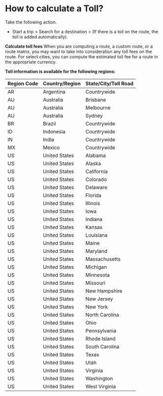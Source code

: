 # How to calculate a Toll?

Take the following action.

* Start a trip > Search for a destination > (If there is a toll on the route, the toll is added automatically).

**Calculate toll fees**
When you are computing a route, a custom route, or a route matrix, you may want to take into consideration any toll fees
on the route. For select cities, you can compute the estimated toll fee for a route in the appropriate currency.

**Toll information is available for the following regions:**

 Region Code | Country/Region | State/City/Toll Road 
-------------|----------------|----------------------
 AR          | Argentina      | Countrywide          
 AU          | Australia      | Brisbane             
 AU          | Australia      | Melbourne            
 AU          | Australia      | Sydney               
 BR          | Brazil         | Countrywide          
 ID          | Indonesia      | Countrywide          
 IN          | India          | Countrywide          
 MX          | Mexico         | Countrywide          
 US          | United States  | Alabama              
 US          | United States  | Alaska               
 US          | United States  | California           
 US          | United States  | Colorado             
 US          | United States  | Delaware             
 US          | United States  | Florida              
 US          | United States  | Illinois             
 US          | United States  | Iowa                 
 US          | United States  | Indiana              
 US          | United States  | Kansas               
 US          | United States  | Louisiana            
 US          | United States  | Maine                
 US          | United States  | Maryland             
 US          | United States  | Massachusetts        
 US          | United States  | Michigan             
 US          | United States  | Minnesota            
 US          | United States  | Missouri             
 US          | United States  | New Hampshire        
 US          | United States  | New Jersey           
 US          | United States  | New York             
 US          | United States  | North Carolina       
 US          | United States  | Ohio                 
 US          | United States  | Pennsylvania         
 US          | United States  | Rhode Island         
 US          | United States  | South Carolina       
 US          | United States  | Texas                
 US          | United States  | Utah                 
 US          | United States  | Virginia             
 US          | United States  | Washington           
 US          | United States  | West Virginia        


  

  

